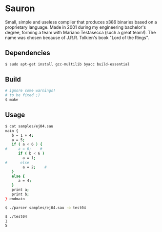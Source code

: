 # Sauron

Small, simple and useless compiler that produces x386 binaries based on a proprietary language. Made in 2001 during my engineering bachelor's degree, forming a team with Mariano Testasecca (such a great team!). The name was chosen because of J.R.R. Tolkien's book "Lord of the Rings".

## Dependencies

```sh
$ sudo apt-get install gcc-multilib byacc build-essential
```

## Build

```sh
# ignore some warnings!
# to be fixed ;)
$ make
```

## Usage

```sh
$ cat samples/ej04.sau
main {
   b = 1 + 4;
   a = 5;
   if ( a < 6 ) {
#     a = 6;    #
      if ( b < 6 )
        a = 1;
#      else
        a = 2;    #
   }
   else {
      a = 4;
   }
   print a;
   print b;
} endmain

$ ./parser samples/ej04.sau -o test04

$ ./test04
1
5
```
